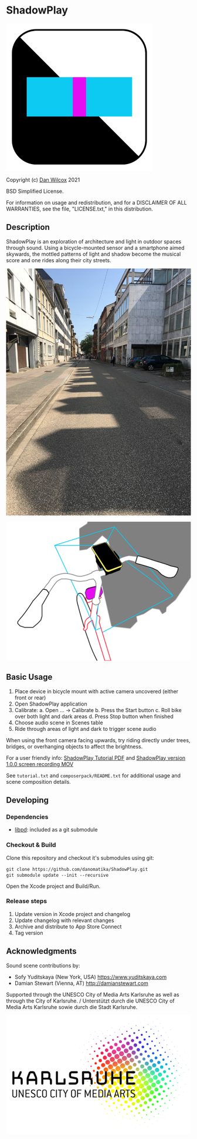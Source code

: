 ShadowPlay
==========

![ShadowPlay app icon](media/shadowplay-icon-rounded.png)

Copyright (c) [Dan Wilcox](danomatika.com) 2021

BSD Simplified License.

For information on usage and redistribution, and for a DISCLAIMER OF ALL
WARRANTIES, see the file, "LICENSE.txt," in this distribution.

Description
-----------

ShadowPlay is an exploration of architecture and light in outdoor spaces through sound. Using a bicycle-mounted sensor and a smartphone aimed skywards, the mottled patterns of light and shadow become the musical score and one rides along their city streets.

![street building shadows](composerpack/doc/street%20buildings.jpeg)

![ShadowPlay camera setup](media/shadowplay-setup-camera.svg)

Basic Usage
-----------

1. Place device in bicycle mount with active camera uncovered (either front or rear)
2. Open ShadowPlay application
3. Calibrate:
  a. Open ... -> Calibrate
  b. Press the Start button
  c. Roll bike over both light and dark areas
  d. Press Stop button when finished
4. Choose audio scene in Scenes table
5. Ride through areas of light and dark to trigger scene audio

When using the front camera facing upwards, try riding directly under trees, bridges, or overhanging objects to affect the brightness.

For a user friendly info: [ShadowPlay Tutorial PDF](http://danomatika.com/projects/shadowplay/shadowplay-tutorial.pdf) and [ShadowPlay version 1.0.0 screen recording MOV](http://danomatika.com/projects/shadowplay/shadowplay-screen-recording.mov)

See `tutorial.txt` and `composerpack/README.txt` for additional usage and scene composition details.

Developing
----------

### Dependencies

* [libpd](http://github.com/libpd/libpd): included as a git submodule

### Checkout & Build

Clone this repository and checkout it's submodules using git:

    git clone https://github.com/danomatika/ShadowPlay.git
    git submodule update --init --recursive

Open the Xcode project and Build/Run.

### Release steps

1. Update version in Xcode project and changelog
2. Update changelog with relevant changes
3. Archive and distribute to App Store Connect
4. Tag version

Acknowledgments
---------------

Sound scene contributions by:
* Sofy Yuditskaya (New York, USA) <https://www.yuditskaya.com>
* Damian Stewart (Vienna, AT) <http://damianstewart.com>

Supported through the UNESCO City of Media Arts Karlsruhe as well as through the City of Karlsruhe. / Unterstützt durch die UNESCO City of Media Arts Karlsruhe sowie durch die Stadt Karlsruhe.

![KA UNESCO COMA logo](media/logo_karlsruhe-unesco_rgb.svg)
